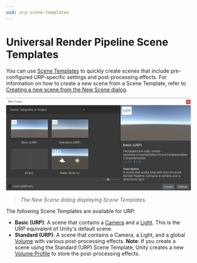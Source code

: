 ```yaml
---
uid: urp-scene-templates
---
```

# Universal Render Pipeline Scene Templates

You can use [Scene Templates](https://docs.unity3d.com/Manual/scene-templates.html) to quickly create scenes that include pre-configured URP-specific settings and post-processing effects. For information on how to create a new scene from a Scene Template, refer to [Creating a new scene from the New Scene dialog](https://docs.unity3d.com/Manual/scenes-working-with.html#creating-a-new-scene-from-the-new-scene-dialog).

![](Images/scene-templates.png)

> *The New Scene dialog displaying Scene Templates.*

The following Scene Templates are available for URP:

* **Basic (URP)**: A scene that contains a [Camera](camera-component-reference.md) and a [Light](light-component.md). This is the URP equivalent of Unity's default scene.
* **Standard (URP)**: A scene that contains a Camera, a Light, and a global [Volume](Volumes.md) with various post-processing effects. **Note**: If you create a scene using the Standard (URP) Scene Template, Unity creates a new [Volume Profile](Volume-Profile.md) to store the post-processing effects.
